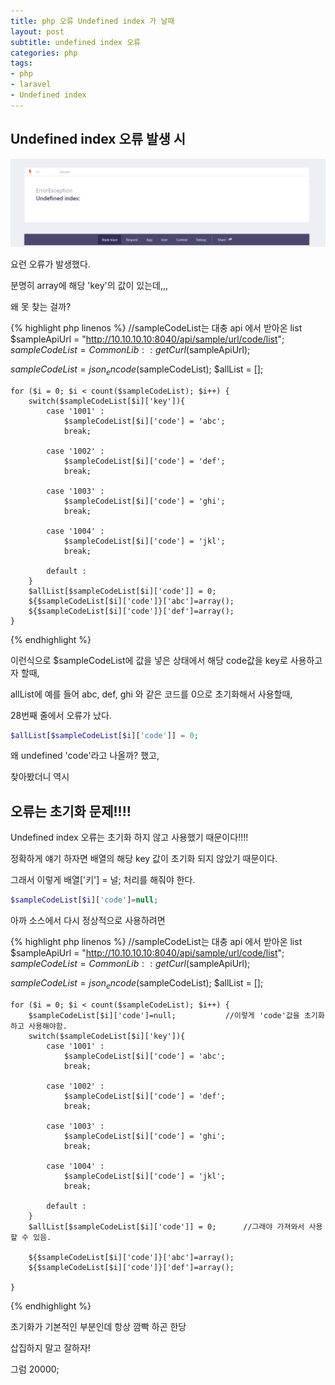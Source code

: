 ```yaml
---
title: php 오류 Undefined index 가 날때
layout: post
subtitle: undefined index 오류
categories: php
tags:
- php
- laravel
- Undefined index
---
```


## Undefined index 오류 발생 시

![undefined](/assets/images/post/undefined_index.png)

요런 오류가 발생했다.

분명히 array에 해당 'key'의 값이 있는데,,,

왜 못 찾는 걸까?

{% highlight php linenos %}
//sampleCodeList는 대충 api 에서 받아온 list
$sampleApiUrl = "http://10.10.10.10:8040/api/sample/url/code/list";
$sampleCodeList = CommonLib::getCurl($sampleApiUrl);

$sampleCodeList = json_encode($sampleCodeList);
$allList = [];

    for ($i = 0; $i < count($sampleCodeList); $i++) {
        switch($sampleCodeList[$i]['key']){
            case '1001' :
                $sampleCodeList[$i]['code'] = 'abc';
                break;

            case '1002' :
                $sampleCodeList[$i]['code'] = 'def';
                break;
    
            case '1003' :
                $sampleCodeList[$i]['code'] = 'ghi';
                break;
    
            case '1004' :
                $sampleCodeList[$i]['code'] = 'jkl';
                break;

            default :
        }
        $allList[$sampleCodeList[$i]['code']] = 0;
        ${$sampleCodeList[$i]['code']}['abc']=array();
        ${$sampleCodeList[$i]['code']}['def']=array();
    }
{% endhighlight %}

이런식으로 $sampleCodeList에 값을 넣은 상태에서 해당 code값을 key로 사용하고자 할때,

allList에 예를 들어 abc, def, ghi 와 같은 코드를 0으로 초기화해서 사용할때,

28번째 줄에서 오류가 났다.

```php
$allList[$sampleCodeList[$i]['code']] = 0;
```

왜 undefined 'code'라고 나올까? 했고, 

찾아봤더니 역시 

## 오류는 초기화 문제!!!!

Undefined index 오류는 초기화 하지 않고 사용했기 때문이다!!!!

정확하게 얘기 하자면 배열의 해당 key 값이 초기화 되지 않았기 때문이다.

그래서 이렇게 배열['키'] = 널; 처리를 해줘야 한다.

```php
$sampleCodeList[$i]['code']=null;
```

아까 소스에서 다시 정상적으로 사용하려면

{% highlight php linenos %}
//sampleCodeList는 대충 api 에서 받아온 list
$sampleApiUrl = "http://10.10.10.10:8040/api/sample/url/code/list";
$sampleCodeList = CommonLib::getCurl($sampleApiUrl);

$sampleCodeList = json_encode($sampleCodeList);
$allList = [];

    for ($i = 0; $i < count($sampleCodeList); $i++) {
        $sampleCodeList[$i]['code']=null;           //이렇게 'code'값을 초기화하고 사용해야함.
        switch($sampleCodeList[$i]['key']){
            case '1001' :
                $sampleCodeList[$i]['code'] = 'abc';
                break;

            case '1002' :
                $sampleCodeList[$i]['code'] = 'def';
                break;
    
            case '1003' :
                $sampleCodeList[$i]['code'] = 'ghi';
                break;
    
            case '1004' :
                $sampleCodeList[$i]['code'] = 'jkl';
                break;

            default :
        }
        $allList[$sampleCodeList[$i]['code']] = 0;      //그래야 가져와서 사용할 수 있음.

        ${$sampleCodeList[$i]['code']}['abc']=array();
        ${$sampleCodeList[$i]['code']}['def']=array();
    
    }
{% endhighlight %}

초기화가 기본적인 부분인데 항상 깜빡 하곤 한당

삽집하지 말고 잘하자!

그럼 20000;
